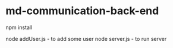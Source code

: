 # md-communication-back-end

npm install

node addUser.js - to add some user
node server.js - to run server
